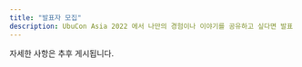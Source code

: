```yaml
---
title: "발표자 모집"
description: UbuCon Asia 2022 에서 나만의 경험이나 이야기를 공유하고 싶다면 발표 제안서를 제출해 보세요
---
```


자세한 사항은 추후 게시됩니다.